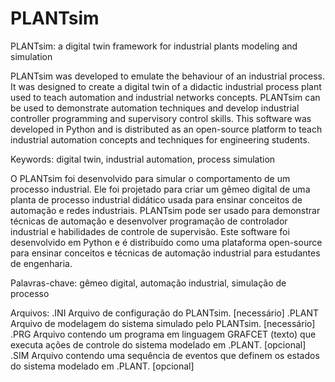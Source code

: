 # PLANTsim
PLANTsim: a digital twin framework for industrial plants modeling and simulation

PLANTsim was developed to emulate the behaviour of an industrial process. It was
designed to create a digital twin of a didactic industrial process plant used to teach automation and
industrial networks concepts. PLANTsim can be used to demonstrate automation techniques and
develop industrial controller programming and supervisory control skills. This software was
developed in Python and is distributed as an open-source platform to teach industrial
automation concepts and techniques for engineering students.

Keywords: digital twin, industrial automation, process simulation

O PLANTsim foi desenvolvido para simular o comportamento de um processo industrial.
Ele foi projetado para criar um gêmeo digital de uma planta de processo industrial didático usada
para ensinar conceitos de automação e redes industriais. PLANTsim pode ser usado para
demonstrar técnicas de automação e desenvolver programação de controlador industrial e
habilidades de controle de supervisão. Este software foi desenvolvido em Python e é distribuído
como uma plataforma open-source para ensinar conceitos e técnicas de automação industrial para
estudantes de engenharia.

Palavras-chave: gêmeo digital, automação industrial, simulação de processo

Arquivos:
.INI      Arquivo de configuração do PLANTsim. 
          [necessário]
.PLANT    Arquivo de modelagem do sistema simulado pelo PLANTsim. 
          [necessário]
.PRG      Arquivo contendo um programa em linguagem GRAFCET (texto) que executa ações de controle do
          sistema modelado em .PLANT. 
          [opcional]
.SIM      Arquivo contendo uma sequência de eventos que definem os estados do sistema modelado em .PLANT. 
          [opcional]
